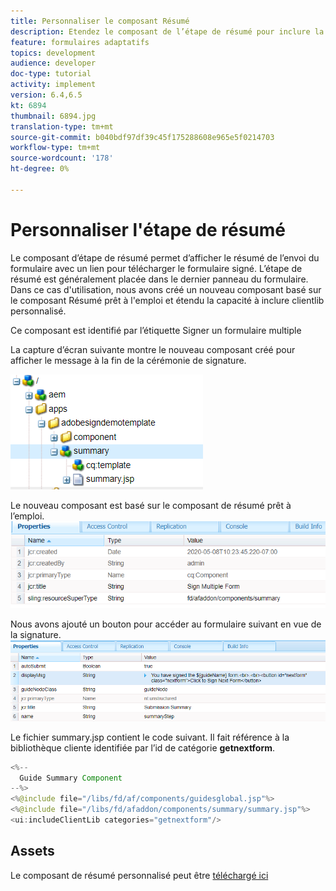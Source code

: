 ```yaml
---
title: Personnaliser le composant Résumé
description: Etendez le composant de l’étape de résumé pour inclure la possibilité de naviguer jusqu’au formulaire suivant dans le package.
feature: formulaires adaptatifs
topics: development
audience: developer
doc-type: tutorial
activity: implement
version: 6.4,6.5
kt: 6894
thumbnail: 6894.jpg
translation-type: tm+mt
source-git-commit: b040bdf97df39c45f175288608e965e5f0214703
workflow-type: tm+mt
source-wordcount: '178'
ht-degree: 0%

---
```



# Personnaliser l&#39;étape de résumé

Le composant d’étape de résumé permet d’afficher le résumé de l’envoi du formulaire avec un lien pour télécharger le formulaire signé. L’étape de résumé est généralement placée dans le dernier panneau du formulaire.
Dans ce cas d&#39;utilisation, nous avons créé un nouveau composant basé sur le composant Résumé prêt à l&#39;emploi et étendu la capacité à inclure clientlib personnalisé.

Ce composant est identifié par l’étiquette Signer un formulaire multiple

La capture d’écran suivante montre le nouveau composant créé pour afficher le message à la fin de la cérémonie de signature.

![composant récapitulatif](assets/summary.PNG)

Le nouveau composant est basé sur le composant de résumé prêt à l’emploi.
![component-prop](assets/componentprop.PNG)

Nous avons ajouté un bouton pour accéder au formulaire suivant en vue de la signature.
![template-code](assets/template-code.PNG)

Le fichier summary.jsp contient le code suivant. Il fait référence à la bibliothèque cliente identifiée par l’id de catégorie **getnextform**.

```java
<%--
  Guide Summary Component
--%>
<%@include file="/libs/fd/af/components/guidesglobal.jsp"%>
<%@include file="/libs/fd/afaddon/components/summary/summary.jsp"%>
<ui:includeClientLib categories="getnextform"/>
```

## Assets

Le composant de résumé personnalisé peut être [téléchargé ici](assets/custom-summary-step.zip)


